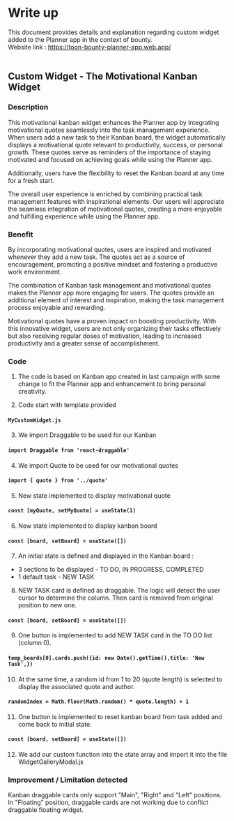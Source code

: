 # Write up 

This document provides details and explanation regarding custom widget added to the Planner app in the context of bounty. 
<br>
Website link : https://toon-bounty-planner-app.web.app/
<br>
<br>

## Custom Widget - The Motivational Kanban Widget

### Description

This motivational kanban widget enhances the Planner app by integrating motivational quotes seamlessly into the task management experience. When users add a new task to their Kanban board, the widget automatically displays a motivational quote relevant to productivity, success, or personal growth. These quotes serve as reminders of the importance of staying motivated and focused on achieving goals while using the Planner app.

Additionally, users have the flexibility to reset the Kanban board at any time for a fresh start.

The overall user experience is enriched by combining practical task management features with inspirational elements. Our users will appreciate the seamless integration of motivational quotes, creating a more enjoyable and fulfilling experience while using the Planner app.

### Benefit

By incorporating motivational quotes, users are inspired and motivated whenever they add a new task. The quotes act as a source of encouragement, promoting a positive mindset and fostering a productive work environment.

The combination of Kanban task management and motivational quotes makes the Planner app more engaging for users. The quotes provide an additional element of interest and inspiration, making the task management process enjoyable and rewarding.

Motivational quotes have a proven impact on boosting productivity. With this innovative widget, users are not only organizing their tasks effectively but also receiving regular doses of motivation, leading to increased productivity and a greater sense of accomplishment.


### Code

1) The code is based on Kanban app created in last campaign with some change to fit the Planner app and enhancement to bring personal creativity.

2) Code start with template provided 
#### `MyCustomWidget.js`

3) We import Draggable to be used for our Kanban
#### `import Draggable from 'react-draggable'`

4) We import Quote to be used for our motivational quotes
#### `import { quote } from '../quote'`

5) New state implemented to display motivational quote
#### `const [myQuote, setMyQuote] = useState(1)`

6) New state implemented to display kanban board
#### `const [board, setBoard] = useState([])`

7) An initial state is defined and displayed in the Kanban board : 
- 3 sections to be displayed - TO DO, IN PROGRESS, COMPLETED
- 1 default task - NEW TASK

8) NEW TASK card is defined as draggable. The logic will detect the user cursor to determine the column. 
Then card is removed from original position to new one.
#### `const [board, setBoard] = useState([])`

9) One button is implemented to add NEW TASK card in the TO DO list (column 0). 
#### `temp_boards[0].cards.push({id: new Date().getTime(),title: 'New Task',})`

10) At the same time, a random id from 1 to 20 (quote length) is selected to display the associated quote and author.
#### `randomIndex = Math.floor(Math.random() * quote.length) + 1`

11) One button is implemented to reset kanban board from task added and come back to initial state. 
#### `const [board, setBoard] = useState([])`

12) We add our custom function into the state array and import it into the file WidgetGalleryModal.js 


### Improvement / Limitation detected

Kanban draggable cards only support "Main", "Right" and "Left" positions. 
In "Floating" position, draggable cards are not working due to conflict draggable floating widget.





